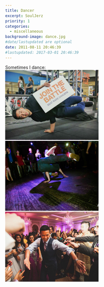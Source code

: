 ```yaml
---
title: Dancer
excerpt: SoulJerz
priority: 1
categories:
  - miscellaneous
background-image: dance.jpg
#date/lastupdated are optional
date: 2011-08-11 20:46:39
#lastupdated: 2017-03-01 20:46:39
---
```

Sometimes I dance:<br>
<img src = "../images/dance1.jpg" width="300">
<img src = "../images/dance2.jpg" width="300">
<img src = "../images/dance3.jpg" width="300">
